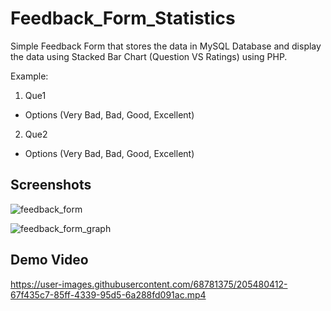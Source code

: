 # Feedback_Form_Statistics

Simple Feedback Form that stores the data in MySQL Database and display the data using Stacked Bar Chart (Question VS Ratings) using PHP.

Example:
1) Que1
- Options (Very Bad, Bad, Good, Excellent)
2) Que2
- Options (Very Bad, Bad, Good, Excellent)

## Screenshots

![feedback_form](https://user-images.githubusercontent.com/68781375/205480703-431904b1-2b43-4fe1-bc6b-ea88f47a68e5.JPG)

![feedback_form_graph](https://user-images.githubusercontent.com/68781375/205480702-21bd8250-ff6e-4472-a9df-af84621280da.JPG)

## Demo Video

https://user-images.githubusercontent.com/68781375/205480412-67f435c7-85ff-4339-95d5-6a288fd091ac.mp4


